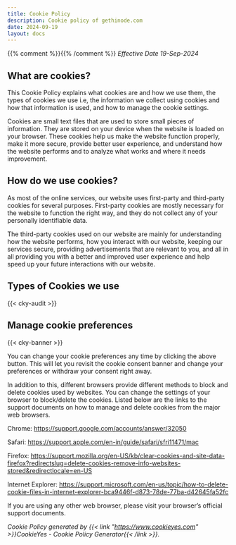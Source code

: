 ```yaml
---
title: Cookie Policy
description: Cookie policy of gethinode.com
date: 2024-09-19
layout: docs
---
```

{{% comment %}}<!-- markdownlint-disable MD036 -->{{% /comment %}}
*Effective Date 19-Sep-2024*

## What are cookies?

This Cookie Policy explains what cookies are and how we use them, the types of cookies we use i.e, the information we collect using cookies and how that information is used, and how to manage the cookie settings.

Cookies are small text files that are used to store small pieces of information. They are stored on your device when the website is loaded on your browser. These cookies help us make the website function properly, make it more secure, provide better user experience, and understand how the website performs and to analyze what works and where it needs improvement.

## How do we use cookies?

As most of the online services, our website uses first-party and third-party cookies for several purposes. First-party cookies are mostly necessary for the website to function the right way, and they do not collect any of your personally identifiable data.

The third-party cookies used on our website are mainly for understanding how the website performs, how you interact with our website, keeping our services secure, providing advertisements that are relevant to you, and all in all providing you with a better and improved user experience and help speed up your future interactions with our website.

## Types of Cookies we use

{{< cky-audit >}}

## Manage cookie preferences

{{< cky-banner >}}

You can change your cookie preferences any time by clicking the above button. This will let you revisit the cookie consent banner and change your preferences or withdraw your consent right away.

In addition to this, different browsers provide different methods to block and delete cookies used by websites. You can change the settings of your browser to block/delete the cookies. Listed below are the links to the support documents on how to manage and delete cookies from the major web browsers.

Chrome: https://support.google.com/accounts/answer/32050

Safari: https://support.apple.com/en-in/guide/safari/sfri11471/mac

Firefox: https://support.mozilla.org/en-US/kb/clear-cookies-and-site-data-firefox?redirectslug=delete-cookies-remove-info-websites-stored&redirectlocale=en-US

Internet Explorer: https://support.microsoft.com/en-us/topic/how-to-delete-cookie-files-in-internet-explorer-bca9446f-d873-78de-77ba-d42645fa52fc

If you are using any other web browser, please visit your browser’s official support documents.

*Cookie Policy generated by {{< link "https://www.cookieyes.com" >}}CookieYes - Cookie Policy Generator{{< /link >}}.*
